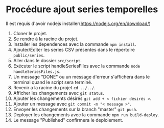# Procédure ajout series temporelles

Il est requis d'avoir nodejs installer(https://nodejs.org/en/download/)

1. Cloner le projet.
2. Se rendre à la racine du projet.
3. Installer les dependences avec la commande `npm install`.
4. Ajouter/Editer les series CSV présentes dans le répertoire `public/series`.
5. Aller dans le dossier `src/script`.
6. Exécuter le script handleSeriesFiles avec la commande `node handleSeriesFiles.js`.
7. Un message "DONE" ou un message d'erreur s'affichera dans le terminal quand le script sera terminé.
8. Revenir a la racine du projet `cd ../../`.
9. Afficher les changements avec `git status`.
10. Ajouter les changements désirés `git add + < fichier désirés >`.
11. Ajouter un message avec `git commit -m "< message >"`.
12. Envoyer les changements sur la branch "master" `git push`.
13. Deployer les changements avec la commande `npm run build-deploy`.
14. Le message "Published" confirmera le deploiement.

